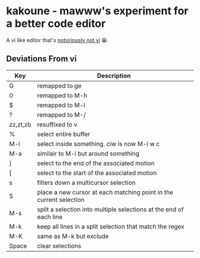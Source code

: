 # kakoune - mawww's experiment for a better code editor

A vi like editor that's [notoriously not vi][kak] :grin:.

[kak]: https://github.com/mawww/kakoune

## Deviations From vi

| Key      | Description                                                        |
|----------|--------------------------------------------------------------------|
| G        | remapped to ge                                                     |
| 0        | remapped to M-h                                                    |
| $        | remapped to M-l                                                    |
| ?        | remapped to M-/                                                    |
| zz,zt,zb | resuffixed to v                                                    |
| %        | select entire buffer                                               |
| M-i      | select inside something. ciw is now M-i w c                        |
| M-a      | similair to M-i but around something                               |
| ]        | select to the end of the associated motion                         |
| [        | select to the start of the associated motion                       |
| s        | filters down a multicursor selection                               |
| S        | place a new cursor at each matching point in the current selection |
| M-s      | split a selection into multiple selections at the end of each line |
| M-k      | keep all lines in a split selection that match the regex           |
| M-K      | same as M-k but exclude                                            |
| Space    | clear selections                                                   |

